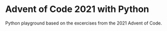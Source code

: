 # Advent of Code 2021 with Python

Python playground based on the excercises from the 2021 Advent of Code.

